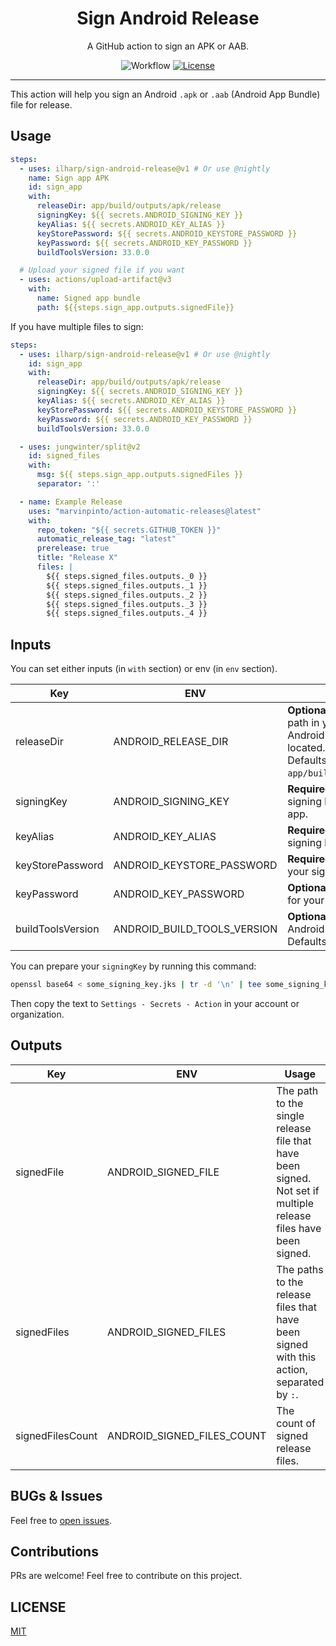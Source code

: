 <div align="center">
<h1>Sign Android Release</h1>
<p>A GitHub action to sign an APK or AAB.</p>

![Workflow](https://img.shields.io/github/workflow/status/ilharp/sign-android-release/Build?style=flat-square)
[![License](https://img.shields.io/github/license/ilharp/sign-android-release?style=flat-square)](https://github.com/ilharp/sign-android-release/blob/master/LICENSE)

</div>

---

This action will help you sign an Android `.apk` or `.aab` (Android App Bundle) file for release.

## Usage

```yml
steps:
  - uses: ilharp/sign-android-release@v1 # Or use @nightly
    name: Sign app APK
    id: sign_app
    with:
      releaseDir: app/build/outputs/apk/release
      signingKey: ${{ secrets.ANDROID_SIGNING_KEY }}
      keyAlias: ${{ secrets.ANDROID_KEY_ALIAS }}
      keyStorePassword: ${{ secrets.ANDROID_KEYSTORE_PASSWORD }}
      keyPassword: ${{ secrets.ANDROID_KEY_PASSWORD }}
      buildToolsVersion: 33.0.0

  # Upload your signed file if you want
  - uses: actions/upload-artifact@v3
    with:
      name: Signed app bundle
      path: ${{steps.sign_app.outputs.signedFile}}
```

If you have multiple files to sign:

```yaml
steps:
  - uses: ilharp/sign-android-release@v1 # Or use @nightly
    id: sign_app
    with:
      releaseDir: app/build/outputs/apk/release
      signingKey: ${{ secrets.ANDROID_SIGNING_KEY }}
      keyAlias: ${{ secrets.ANDROID_KEY_ALIAS }}
      keyStorePassword: ${{ secrets.ANDROID_KEYSTORE_PASSWORD }}
      keyPassword: ${{ secrets.ANDROID_KEY_PASSWORD }}
      buildToolsVersion: 33.0.0

  - uses: jungwinter/split@v2
    id: signed_files
    with:
      msg: ${{ steps.sign_app.outputs.signedFiles }}
      separator: ':'

  - name: Example Release
    uses: "marvinpinto/action-automatic-releases@latest"
    with:
      repo_token: "${{ secrets.GITHUB_TOKEN }}"
      automatic_release_tag: "latest"
      prerelease: true
      title: "Release X"
      files: |
        ${{ steps.signed_files.outputs._0 }}
        ${{ steps.signed_files.outputs._1 }}
        ${{ steps.signed_files.outputs._2 }}
        ${{ steps.signed_files.outputs._3 }}
        ${{ steps.signed_files.outputs._4 }}
```

## Inputs

You can set either inputs (in `with` section) or env (in `env` section).

Key|ENV|Usage
-|-|-
releaseDir|ANDROID_RELEASE_DIR|**Optional.** The relative directory path in your project where your Android release file will be located.<br />Defaults to `app/build/outputs/apk/release`.
signingKey|ANDROID_SIGNING_KEY|**Required.** The base64 encoded signing key used to sign your app.
keyAlias|ANDROID_KEY_ALIAS|**Required.** The alias of your signing key.
keyStorePassword|ANDROID_KEYSTORE_PASSWORD|**Required.** The password for your signing keystore.
keyPassword|ANDROID_KEY_PASSWORD|**Optional.** The private password for your signing key.
buildToolsVersion|ANDROID_BUILD_TOOLS_VERSION|**Optional.** The version of Android build tools to use. Defaults to `33.0.0`.

You can prepare your `signingKey` by running this command:

```sh
openssl base64 < some_signing_key.jks | tr -d '\n' | tee some_signing_key.jks.base64.txt
```

Then copy the text to `Settings - Secrets - Action` in your account or organization.

## Outputs

Key|ENV|Usage
-|-|-
signedFile|ANDROID_SIGNED_FILE|The path to the single release file that have been signed.<br />Not set if multiple release files have been signed.
signedFiles|ANDROID_SIGNED_FILES|The paths to the release files that have been signed with this action, separated by `:`.
signedFilesCount|ANDROID_SIGNED_FILES_COUNT|The count of signed release files.

## BUGs & Issues

Feel free to [open issues](https://github.com/ilharp/sign-android-release/issues/new).

## Contributions

PRs are welcome! Feel free to contribute on this project.

## LICENSE

[MIT](https://github.com/ilharp/sign-android-release/blob/master/LICENSE)
